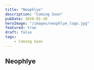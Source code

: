 ```yaml
---
title: "Neophlye"
description: "Coming Soon"
pubDate: 2020-01-10
heroImage: "/images/neophlye_logo.jpg"
featured: true
draft: false
tags:
    - Coming Soon
---
```


## Neophlye
